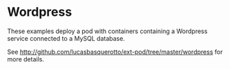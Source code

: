 # Wordpress

These examples deploy a pod with containers containing a Wordpress service connected to a MySQL database.

See http://github.com/lucasbasquerotto/ext-pod/tree/master/wordpress for more details.
